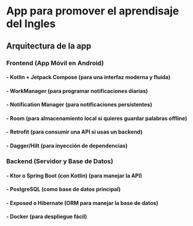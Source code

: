 # App para promover el aprendisaje del Ingles

## Arquitectura de la app
### Frontend (App Móvil en Android)
#### - Kotlin + Jetpack Compose (para una interfaz moderna y fluida)

#### - WorkManager (para programar notificaciones diarias)

#### - Notification Manager (para notificaciones persistentes)

#### - Room (para almacenamiento local si quieres guardar palabras offline)

#### - Retrofit (para consumir una API si usas un backend)

#### - Dagger/Hilt (para inyección de dependencias)

### Backend (Servidor y Base de Datos)
#### - Ktor o Spring Boot (con Kotlin) (para manejar la API)

#### - PostgreSQL (como base de datos principal)

#### - Exposed o Hibernate (ORM para manejar la base de datos)

#### - Docker (para despliegue fácil)
